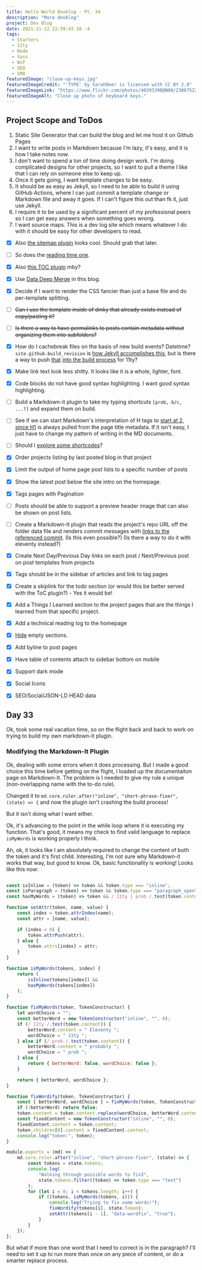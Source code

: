 ```yaml
---
title: Hello World Devblog - Pt. 34
description: "More devblog"
project: Dev Blog
date: 2021-11-12 22:59:43.10 -4
tags:
  - Starters
  - 11ty
  - Node
  - Sass
  - WiP
  - SEO
  - SMO
featuredImage: "close-up-keys.jpg"
featuredImageCredit: "'TYPE' by SarahDeer is licensed with CC BY 2.0"
featuredImageLink: "https://www.flickr.com/photos/40393390@N00/2386752252"
featuredImageAlt: "Close up photo of keyboard keys."
---
```


## Project Scope and ToDos

1. Static Site Generator that can build the blog and let me host it on Github Pages
2. I want to write posts in Markdown because I'm lazy, it's easy, and it is how I take notes now.
3. I don't want to spend a ton of time doing design work. I'm doing complicated designs for other projects, so I want to pull a theme I like that I can rely on someone else to keep up.
4. Once it gets going, I want template changes to be easy.
5. It should be as easy as Jekyll, so I need to be able to build it using GitHub Actions, where I can just commit a template change or Markdown file and away it goes. If I can't figure this out than fk it, just use Jekyll.
6. I require it to be used by a significant percent of my professional peers so I can get easy answers when something goes wrong.
7. I want source maps. This is a dev log site which means whatever I do with it should be easy for other developers to read.

- [x] Also [the sitemap plugin](https://www.npmjs.com/package/@quasibit/eleventy-plugin-sitemap) looks cool. Should grab that later.

- [ ] So does the [reading time one](https://www.npmjs.com/package/eleventy-plugin-reading-time).

- [x] Also [this TOC plugin](https://github.com/jdsteinbach/eleventy-plugin-toc/) mby?

- [x] Use [Data Deep Merge](https://www.11ty.dev/docs/data-deep-merge/) in this blog.

- [x] Decide if I want to render the CSS fancier than just a base file and do per-template splitting.

<s>

- [ ] Can I use the template inside of dinky that already exists instead of copy/pasting it?

</s>

<s>

- [ ] Is there a way to have permalinks to posts contain metadata without organizing them into subfolders?

</s>

- [x] How do I cachebreak files on the basis of new build events? Datetime? `site.github.build_revision` is [how Jekyll accomplishes this](https://github.com/jekyll/github-metadata/blob/master/docs/site.github.md), but is there a way to push [that](https://docs.github.com/en/actions/reference/context-and-expression-syntax-for-github-actions#github-context) [into the build process](https://stackoverflow.com/questions/54310050/how-to-version-build-artifacts-using-github-actions) for 11ty?

- [x] Make link text look less shitty. It looks like it is a whole, lighter, font.

- [x] Code blocks do not have good syntax highlighting. I want good syntax highlighting.

- [ ] Build a Markdown-it plugin to take my typing shortcuts `[prob, b/c, ...?]` and expand them on build.

- [ ] See if we can start Markdown's interpretation of H tags to [start at 2, since H1](https://developer.mozilla.org/en-US/docs/Web/HTML/Element/Heading_Elements#multiple_h1) is always pulled from the page title metadata. If it isn't easy, I just have to change my pattern of writing in the MD documents.

- [ ] Should I [explore some shortcodes](https://www.madebymike.com.au/writing/11ty-filters-data-shortcodes/)?

- [x] Order projects listing by last posted blog in that project

- [x] Limit the output of home page post lists to a specific number of posts

- [x] Show the latest post below the site intro on the homepage.

- [x] Tags pages with Pagination

- [ ] Posts should be able to support a preview header image that can also be shown on post lists.

- [ ] Create a Markdown-It plugin that reads the project's repo URL off the folder data file and renders commit messages with [links to the referenced commit](https://stackoverflow.com/questions/15919635/on-github-api-what-is-the-best-way-to-get-the-last-commit-message-associated-w). (Is this even possible?) (Is there a way to do it with eleventy instead?)

- [x] Create Next Day/Previous Day links on each post / Next/Previous post on post templates from projects

- [x] Tags should be in the sidebar of articles and link to tag pages

- [x] Create a skiplink for the todo section (or would this be better served with the ToC plugin?) - Yes it would be!

- [x] Add a Things I Learned section to the project pages that are the things I learned from that specific project.

- [x] Add a technical reading log to the homepage

- [x] [Hide](https://developer.mozilla.org/en-US/docs/Web/CSS/:empty) empty sections.

- [x] Add byline to post pages

- [x] Have table of contents attach to sidebar bottom on mobile

- [x] Support dark mode

- [x] Social Icons

- [x] SEO/Social/JSON-LD HEAD data

## Day 33

Ok, took some real vacation time, so on the flight back and back to work on trying to build my own markdown-it plugin.

### Modifying the Markdown-It Plugin

Ok, dealing with some errors when it does processing. But I made a good choice this time before getting on the flight, I loaded up the documentaiton page on Markdown-It. The problem is I needed to give my rule a unique (non-overlapping name with the to-do rule).

Changed it to `md.core.ruler.after("inline", "short-phrase-fixer", (state) => {` and now the plugin isn't crashing the build process!

But it isn't doing what I want either.

Ok, it's advancing to the point in the while loop where it is executing my function. That's good, it means my check to find valid language to replace `isMyWords` is working properly I think.

Ah, ok, it looks like I am absolutely required to change the content of both the token and it's first child. Interesting, I'm not sure why Markdown-it works that way, but good to know. Ok, basic functionality is working! Looks like this now:

```javascript

const isInline = (token) => token && token.type === "inline";
const isParagraph = (token) => token && token.type === "paragraph_open";
const hasMyWords = (token) => token && / 11ty | prob /.test(token.content);

function setAttr(token, name, value) {
	const index = token.attrIndex(name);
	const attr = [name, value];

	if (index < 0) {
		token.attrPush(attr);
	} else {
		token.attrs[index] = attr;
	}
}

function isMyWords(tokens, index) {
	return (
		isInline(tokens[index]) &&
		hasMyWords(tokens[index])
	);
}

function fixMyWords(token, TokenConstructor) {
	let wordChoice = "";
	const betterWord = new TokenConstructor("inline", "", 0);
	if (/ 11ty /.test(token.content)) {
		betterWord.content = " Eleventy ";
		wordChoice = " 11ty ";
	} else if (/ prob /.test(token.content)) {
		betterWord.content = " probably ";
		wordChoice = " prob ";
	} else {
		return { betterWord: false, wordChoice: false };
	}

	return { betterWord, wordChoice };
}

function fixWordify(token, TokenConstructor) {
	const { betterWord, wordChoice } = fixMyWords(token, TokenConstructor);
	if (!betterWord) return false;
	token.content = token.content.replace(wordChoice, betterWord.content);
	const fixedContent = new TokenConstructor("inline", "", 0);
	fixedContent.content = token.content;
	token.children[0].content = fixedContent.content;
	console.log("token:", token);
}

module.exports = (md) => {
	md.core.ruler.after("inline", "short-phrase-fixer", (state) => {
		const tokens = state.tokens;
		console.log(
			"Walking through possible words to fix3",
			state.tokens.filter((token) => token.type === "text")
		);
		for (let i = 0; i < tokens.length; i++) {
			if ((tokens, isMyWords(tokens, i))) {
				console.log("Trying to fix some words!");
				fixWordify(tokens[i], state.Token);
				setAttr(tokens[i - 1], "data-wordfix", "true");
			}
		}
	});
};
```

But what if more than one word that I need to correct is in the paragraph? I'll need to set it up to run more than once on any piece of content, or do a smarter replace process.
